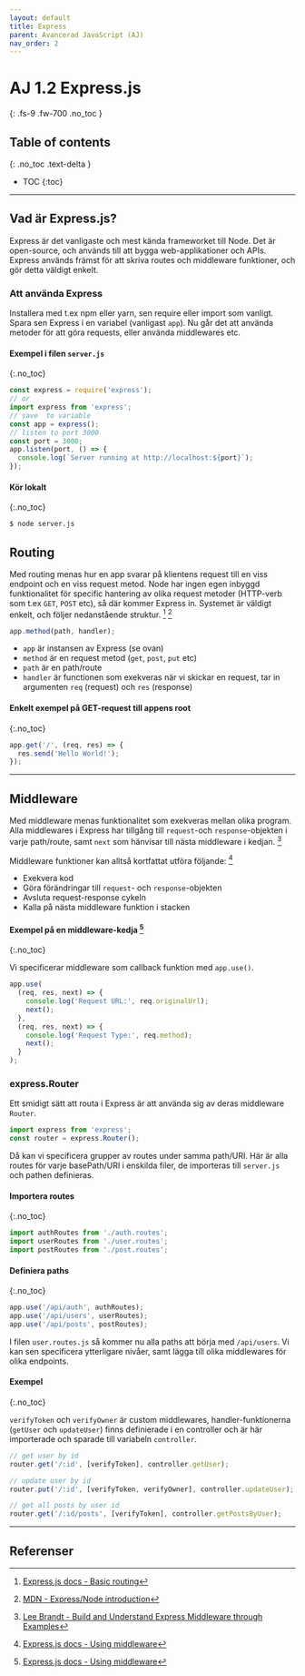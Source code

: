 ```yaml
---
layout: default
title: Express
parent: Avancerad JavaScript (AJ)
nav_order: 2
---
```


# AJ 1.2 Express.js
{: .fs-9 .fw-700 .no_toc }

## Table of contents
{: .no_toc .text-delta }

- TOC
{:toc}

---

## Vad är Express.js?

Express är det vanligaste och mest kända frameworket till Node. Det är open-source, och används till att bygga web-applikationer och APIs. Express används främst för att skriva routes och middleware funktioner, och gör detta väldigt enkelt.

### Att använda Express

Installera med t.ex npm eller yarn, sen require eller import som vanligt. Spara sen Express i en variabel (vanligast `app`). Nu går det att använda metoder för att göra requests, eller använda middlewares etc.

#### Exempel i filen `server.js`
{:.no_toc}

```js
const express = require('express');
// or
import express from 'express';
// save  to variable
const app = express();
// listen to port 3000
const port = 3000;
app.listen(port, () => {
  console.log(`Server running at http://localhost:${port}`);
});
```

#### Kör lokalt
{:.no_toc}

```zsh
$ node server.js
```

## Routing

Med routing menas hur en app svarar på klientens request till en viss endpoint och en viss request metod. Node har ingen egen inbyggd funktionalitet för specific hantering av olika request metoder (HTTP-verb som t.ex `GET`, `POST` etc), så där kommer Express in. Systemet är väldigt enkelt, och följer nedanstående struktur. [^1] [^2]

```js
app.method(path, handler);
```

- `app` är instansen av Express (se ovan)
- `method` är en request metod (`get`, `post`, `put` etc)
- `path` är en path/route
- `handler` är functionen som exekveras när vi skickar en request, tar in argumenten `req` (request) och `res` (response)

#### Enkelt exempel på GET-request till appens root
{:.no_toc}

```js
app.get('/', (req, res) => {
  res.send('Hello World!');
});
```

---

## Middleware

Med middleware menas funktionalitet som exekveras mellan olika program. Alla middlewares i Express har tillgång till `request`-och `response`-objekten i varje path/route, samt `next` som hänvisar till nästa middleware i kedjan. [^3]

Middleware funktioner kan alltså kortfattat utföra följande: [^4]

- Exekvera kod
- Göra förändringar till `request`- och `response`-objekten
- Avsluta request-response cykeln
- Kalla på nästa middleware funktion i stacken

#### Exempel på en middleware-kedja [^4]
{:.no_toc}

Vi specificerar middleware som callback funktion med `app.use()`.

```js
app.use(
  (req, res, next) => {
    console.log('Request URL:', req.originalUrl);
    next();
  },
  (req, res, next) => {
    console.log('Request Type:', req.method);
    next();
  }
);
```

### express.Router

Ett smidigt sätt att routa i Express är att använda sig av deras middleware `Router`.

```js
import express from 'express';
const router = express.Router();
```

Då kan vi specificera grupper av routes under samma path/URI. Här är alla routes för varje basePath/URI i enskilda filer, de importeras till `server.js` och pathen definieras.

#### Importera routes
{:.no_toc}

```js
import authRoutes from './auth.routes';
import userRoutes from './user.routes';
import postRoutes from './post.routes';
```

#### Definiera paths
{:.no_toc}

```js
app.use('/api/auth', authRoutes);
app.use('/api/users', userRoutes);
app.use('/api/posts', postRoutes);
```

I filen `user.routes.js` så kommer nu alla paths att börja med `/api/users`. Vi kan sen specificera ytterligare nivåer, samt lägga till olika middlewares för olika endpoints.

#### Exempel
{:.no_toc}

`verifyToken` och `verifyOwner` är custom middlewares, handler-funktionerna (`getUser` och `updateUser`) finns definierade i en controller och är här importerade och sparade till variabeln `controller`.

```js
// get user by id
router.get('/:id', [verifyToken], controller.getUser);

// update user by id
router.put('/:id', [verifyToken, verifyOwner], controller.updateUser);

// get all posts by user id
router.get('/:id/posts', [verifyToken], controller.getPostsByUser);
```

---

## Referenser

[^1]: [Express.js docs - Basic routing](https://expressjs.com/en/starter/basic-routing.html)
[^2]: [MDN - Express/Node introduction](https://developer.mozilla.org/en-US/docs/Learn/Server-side/Express_Nodejs/Introduction)
[^3]: [Lee Brandt - Build and Understand Express Middleware through Examples](https://developer.okta.com/blog/2018/09/13/build-and-understand-express-middleware-through-examples)
[^4]: [Express.js docs - Using middleware](http://expressjs.com/en/guide/using-middleware.html)
